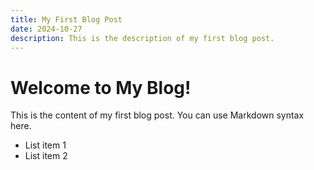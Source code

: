 ```yaml
---
title: My First Blog Post
date: 2024-10-27
description: This is the description of my first blog post.
---
```


# Welcome to My Blog!

This is the content of my first blog post. You can use Markdown syntax here.

- List item 1
- List item 2
